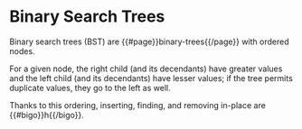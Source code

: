 # Binary Search Trees

Binary search trees (BST) are {{#page}}binary-trees{{/page}} with ordered nodes.

For a given node, the right child (and its decendants) have greater
values and the left child (and its decendants) have lesser values; if the tree
permits duplicate values, they go to the left as well.

Thanks to this ordering, inserting, finding, and removing in-place are
{{#bigo}}h{{/bigo}}.

